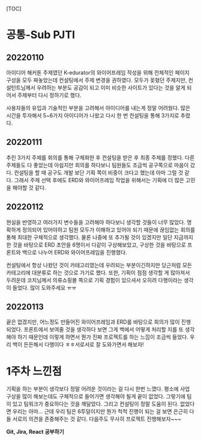 [TOC]

# 공통-Sub PJTⅠ

## 20220110

아이디어 해커톤 주제였던 K-edurator의 와이어프레임 작성을 위해 전체적인 페이지 구성을 모두 짜놓았는데 컨설팅에서 주제 변경을 권하였다. 모두가 꽂혔던 주제지만, 컨설턴트님께서 우려하는 부분도 공감이 되고 이미 비슷한 사이트가 있다는 것을 알게 되어서 주제부터 다시 정하기로 했다.

사용자들의 유입과 기술적인 부분을 고려해서 아이디어를 내는게 정말 어려웠다. 많은 시간을 투자해서 5~6가지 아이디어가 나왔고 다시 한 번 컨설팅을 통해 3가지로 추렸다.



## 20220111

추린 3가지 주제를 회의를 통해 구체화한 후 컨설팅을 받은 후 최종 주제를 정했다. 다른 주제들도 다 좋았는데 아쉽지만 회의를 하다보니 팀원들도 조금씩 공구쪽으로 마음이 갔다. 컨설팅을 할 때 공구도 개발 보단 기획 쪽이 비중이 크다고 했는데 아마 그럴 것 같다. 그래서 주제 선택 후에도 ERD와 와이어프레임 작업을 위해서는 기획에 더 많은 고민을 해야할 것 같다.



## 20220112

현실을 반영하고 여러가지 변수들을 고려해야 하다보니 생각할 것들이 너무 많았다. 명확하게 정의되어 있어야하고 팀원 모두가 이해하고 있어야 되기 때문에 끊임없는 회의를 통해 최대한 구체적으로 생각했다. 물론 나중에 또 추가될 것이 있겠지만 일단 지금까지 한 것을 바탕으로 ERD 초안을 6명이서 다같이 구상해보았고, 구상한 것을 바탕으로 프론트와 백으로 나누어 ERD와 와이어프레임을 진행했다.

컨설팅에서 항상 나왔던 것이 카테고리였는데 우려되는 부분이긴하지만 당근처럼 모든 카테고리에 대분류로 하는 것으로 가기로 했다. 또한, 기획이 점점 생각할 게 많아져서 두려운데 코치님께서 의류쇼핑몰 쪽으로 기획 경험이 있으셔서 오히려 다행이라는 생각이 들었다. 많이 도와주세요 ㅠㅠ



## 20220113

끝은 없겠지만, 어느정도 만들어진 와이어프레임과 ERD를 바탕으로 회의가 많이 진행되었다. 프론트에서 보여줄 것을 생각하다 보면 그게 백에서 어떻게 처리할 지를 또 생각해야 하기 때문인데 이렇게 하면서 뭔가 진짜 프로젝트를 하는 느낌이 조금씩 들었다. 우리 백이 든든해서 다행이다 ㅎㅎ서로서로 잘 도와가면서 해보자!



# 1주차 느낀점

기획을 하는 부분이 생각보다 정말 어려운 것이라는 걸 다시 한번 느꼈다. 평소에 사업 구상을 많이 해보는데도 구체적으로 들어가면 생각해야 될게 끝이 없었다. 그렇기에 팀이 있고 팀워크가 중요하다는 것을 깨달았다. 그리고 컨설팅이 정말 도움이 된다. 없었다면 우리는 아마... 근데 우리 팀은 6투덜이지만 뭔가 척척 진행이 되는 걸 보면 은근히 다들 서로의 의견을 존중해주는 것 같다. 다음주도 무사히 프로젝트 진행해보자~~~

**Git, Jira, React 공부하기**